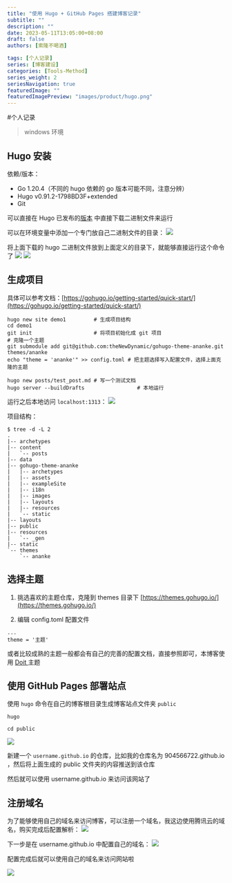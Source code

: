 ```yaml
---
title: "使用 Hugo + GitHub Pages 搭建博客记录"
subtitle: ""
description: ""
date: 2023-05-11T13:05:00+08:00
draft: false
authors: [索隆不喝酒]

tags: [个人记录]
series: [博客建设]
categories: [Tools-Method]
series_weight: 2
seriesNavigation: true
featuredImage: ""
featuredImagePreview: "images/product/hugo.png"
---
```

<!--more-->
#个人记录 

> windows 环境

## Hugo 安装

依赖/版本：
- Go 1.20.4（不同的 hugo 依赖的 go 版本可能不同，注意分辨）
- Hugo v0.91.2-1798BD3F+extended 
- Git

可以直接在 Hugo 已发布的[版本](https://github.com/gohugoio/hugo/releases) 中直接下载二进制文件来运行

可以在环境变量中添加一个专门放自己二进制文件的目录：
![](images/posts/Pasted%20image%2020230511134846.png)

将上面下载的 hugo 二进制文件放到上面定义的目录下，就能够直接运行这个命令了
![](images/posts/Pasted%20image%2020230511135242.png)
![](images/posts/Pasted%20image%2020230511135031.png)

## 生成项目

具体可以参考文档：[https://gohugo.io/getting-started/quick-start/](https://gohugo.io/getting-started/quick-start/)

```
hugo new site demo1         # 生成项目结构
cd demo1
git init                    # 将项目初始化成 git 项目
# 克隆一个主题
git submodule add git@github.com:theNewDynamic/gohugo-theme-ananke.git themes/ananke
echo "theme = 'ananke'" >> config.toml # 把主题选择写入配置文件，选择上面克隆的主题
  
hugo new posts/test_post.md # 写一个测试文档
hugo server --buildDrafts                 # 本地运行
```

运行之后本地访问 `localhost:1313`：
![](images/posts/Pasted%20image%2020230511140507.png)

项目结构：
```
$ tree -d -L 2
.
|-- archetypes
|-- content
|   `-- posts
|-- data
|-- gohugo-theme-ananke
|   |-- archetypes
|   |-- assets
|   |-- exampleSite
|   |-- i18n
|   |-- images
|   |-- layouts
|   |-- resources
|   `-- static
|-- layouts
|-- public
|-- resources
|   `-- _gen
|-- static
`-- themes
    `-- ananke
```

## 选择主题

1. 挑选喜欢的主题仓库，克隆到 themes 目录下
[https://themes.gohugo.io/](https://themes.gohugo.io/)

2. 编辑 config.toml 配置文件
```
...
theme = '主题'
```

或者比较成熟的主题一般都会有自己的完善的配置文档，直接参照即可，本博客使用 [Doit ](https://hugodoit.pages.dev/zh-cn/)主题

## 使用 GitHub Pages 部署站点

使用 `hugo` 命令在自己的博客根目录生成博客站点文件夹 `public`
```
hugo

cd public
```

![](images/posts/Pasted%20image%2020230511141545.png)

新建一个 `username.github.io` 的仓库，比如我的仓库名为 904566722.github.io ，然后将上面生成的 public 文件夹的内容推送到该仓库

然后就可以使用 username.github.io 来访问该网站了

## 注册域名

为了能够使用自己的域名来访问博客，可以注册一个域名，我这边使用腾讯云的域名，购买完成后配置解析：
![](images/posts/Pasted%20image%2020230511141845.png)

下一步是在 username.github.io 中配置自己的域名：
![](images/posts/Pasted%20image%2020230511142007.png)

配置完成后就可以使用自己的域名来访问网站啦

![](images/posts/Pasted%20image%2020230511142154.png)